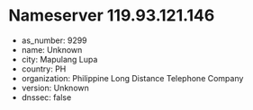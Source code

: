 # Nameserver 119.93.121.146

* as_number: 9299
* name: Unknown
* city: Mapulang Lupa
* country: PH
* organization: Philippine Long Distance Telephone Company
* version: Unknown
* dnssec: false
